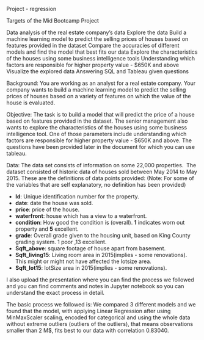 Project  - regression

Targets of the Mid Bootcamp Project

Data analysis of the real estate company’s data
Explore the data
Build a machine learning model to predict the selling prices of houses based on features provided in the dataset
Compare the accuracies of different models  and find the model that best fits our data Explore the characteristics of the houses using some business intelligence tools
Understanding which factors are responsible for higher property value - $650K and above
Visualize the explored data
Answering SQL and Tableau given questions


Background: You are working as an analyst for a real estate company.
Your company wants to build a machine learning model to predict the selling prices of houses based on a variety of features on which the value of the house is evaluated.

Objective: The task is to build a model that will predict the price of a house based on features provided in the dataset.
The senior management also wants to explore the characteristics of the houses using some business intelligence tool. 
One of those parameters include understanding which factors are responsible for higher property value - \$650K and above.
The questions have been provided later in the document for which you can use tableau.

Data: The data set consists of information on some 22,000 properties.  The dataset consisted of historic data of houses sold between May 2014 to May 2015.
These are the definitions of data points provided:
(Note: For some of the variables that are self explanatory, no definition has been provided)

- **Id**: Unique identification number for the property.
- **date**: date the house was sold.
- **price**: price of the house.
- **waterfront**: house which has a view to a waterfront.
- **condition**: How good the condition is (overall). **1** indicates worn out property and **5** excellent.
- **grade**: Overall grade given to the housing unit, based on King County grading system. 1 poor ,13 excellent.
- **Sqft_above**: square footage of house apart from basement.
- **Sqft_living15**: Living room area in 2015(implies - some renovations). This might or might not have affected the lotsize area.
- **Sqft_lot15**: lotSize area in 2015(implies - some renovations).


I also upload the presentation where you can find the process we followed and you can find comments and notes in Jupyter notebook so you can understand the exact process in detail.

The basic process we followed is:
We compared 3 different models and we found that the model, with applying Linear Regression after using MinMaxScaler scaling, 
encoded for categorical and using the whole data without extreme outliers (outliers of the outliers), 
that means observations smaller than 2 M$, fits best to our data with correlation 0.83040.

